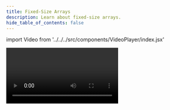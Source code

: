 ```yaml
---
title: Fixed-Size Arrays
description: Learn about fixed-size arrays.
hide_table_of_contents: false
---
```


import Video from '../../../src/components/VideoPlayer/index.jsx'

<Video videoId='806136952' title='Fixed-Size Arrays' />
